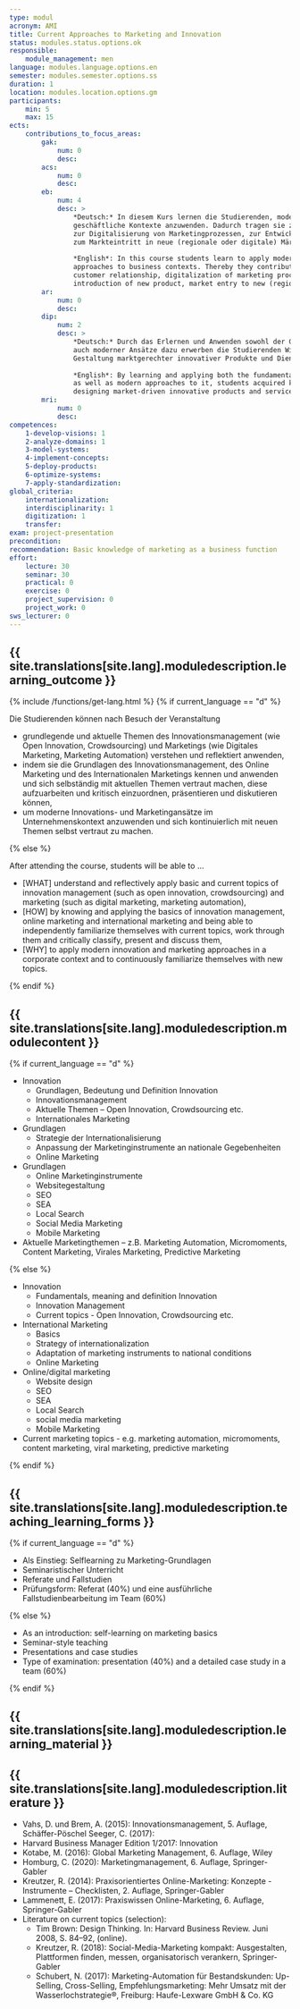 ```yaml
---
type: modul
acronym: AMI
title: Current Approaches to Marketing and Innovation
status: modules.status.options.ok
responsible: 
    module_management: men
language: modules.language.options.en
semester: modules.semester.options.ss
duration: 1
location: modules.location.options.gm
participants:
    min: 5 
    max: 15
ects: 
    contributions_to_focus_areas:
        gak: 
            num: 0
            desc: 
        acs: 
            num: 0
            desc:
        eb: 
            num: 4
            desc: > 
                *Deutsch:* In diesem Kurs lernen die Studierenden, moderne Innovations- und Marketingansätze auf 
                geschäftliche Kontexte anzuwenden. Dadurch tragen sie z.B. zum Management der Kund\*innenbeziehung, 
                zur Digitalisierung von Marketingprozessen, zur Entwicklung und Einführung neuer Produkte, 
                zum Markteintritt in neue (regionale oder digitale) Märkte bei.
                 
                *English*: In this course students learn to apply modern innovation and marketing 
                approaches to business contexts. Thereby they contribute to e.g. the management of the
                customer relationship, digitalization of marketing processes, the development and 
                introduction of new product, market entry to new (regional or digital) markets.
        ar: 
            num: 0
            desc:
        dip: 
            num: 2
            desc: > 
                *Deutsch:* Durch das Erlernen und Anwenden sowohl der Grundlagen des Innovationsmanagements als 
                auch moderner Ansätze dazu erwerben die Studierenden Wissen und Erfahrung in der 
                Gestaltung marktgerechter innovativer Produkte und Dienstleistungen.
                 
                *English*: By learning and applying both the fundamentals of innovation management 
                as well as modern approaches to it, students acquired knowledge and experience in 
                designing market-driven innovative products and services.)
        mri: 
            num: 0
            desc:
competences:
    1-develop-visions: 1
    2-analyze-domains: 1
    3-model-systems:
    4-implement-concepts:
    5-deploy-products:
    6-optimize-systems:
    7-apply-standardization:
global_criteria:
    internationalization:
    interdisciplinarity: 1
    digitization: 1
    transfer:
exam: project-presentation
precondition: 
recommendation: Basic knowledge of marketing as a business function
effort:
    lecture: 30
    seminar: 30
    practical: 0
    exercise: 0
    project_supervision: 0
    project_work: 0
sws_lecturer: 0  
---
```




## {{ site.translations[site.lang].moduledescription.learning_outcome }}
<!-- Learning Outcome -->

{% include /functions/get-lang.html %}
{% if current_language == "d" %}

Die Studierenden können nach Besuch der Veranstaltung
* grundlegende und aktuelle Themen des Innovationsmanagement (wie Open Innovation, Crowdsourcing) und Marketings 
(wie Digitales Marketing, Marketing Automation) verstehen und reflektiert anwenden, 
* indem sie die Grundlagen des Innovationsmanagement, des Online Marketing und des Internationalen Marketings 
kennen und anwenden und sich selbständig mit aktuellen Themen vertraut machen, diese aufzuarbeiten und 
kritisch einzuordnen, präsentieren und diskutieren können,
* um moderne Innovations- und Marketingansätze im Unternehmenskontext anzuwenden und sich kontinuierlich 
mit neuen Themen selbst vertraut zu machen.

{% else %}

After attending the course, students will be able to ...

* [WHAT] understand and reflectively apply basic and current topics of innovation management (such as open innovation, crowdsourcing) and marketing (such as digital marketing, marketing automation),
* [HOW] by knowing and applying the basics of innovation management, online marketing and international marketing and being able to independently familiarize themselves with current topics, work through them and critically classify, present and discuss them,
* [WHY] to apply modern innovation and marketing approaches in a corporate context and to continuously familiarize themselves with new topics.


{% endif %}
  
## {{ site.translations[site.lang].moduledescription.modulecontent }}
<!-- Modulinhalt -->

{% if current_language == "d" %}

* Innovation
    * Grundlagen, Bedeutung und Definition Innovation
    * Innovationsmanagement
    * Aktuelle Themen – Open Innovation, Crowdsourcing etc.
    * Internationales Marketing
* Grundlagen
    * Strategie der Internationalisierung
    * Anpassung der Marketinginstrumente an nationale Gegebenheiten
    * Online Marketing
* Grundlagen
    * Online Marketinginstrumente
    * Websitegestaltung
    * SEO
    * SEA
    * Local Search
    * Social Media Marketing
    * Mobile Marketing
* Aktuelle Marketingthemen – z.B. Marketing Automation, Micromoments, Content Marketing, Virales Marketing, Predictive Marketing

{% else %}

* Innovation
    * Fundamentals, meaning and definition Innovation
    * Innovation Management
    * Current topics - Open Innovation, Crowdsourcing etc.
* International Marketing
    * Basics
    * Strategy of internationalization
    * Adaptation of marketing instruments to national conditions
    * Online Marketing
* Online/digital marketing
    * Website design
    * SEO
    * SEA
    * Local Search
    * social media marketing
    * Mobile Marketing
* Current marketing topics - e.g. marketing automation, micromoments, content marketing, viral marketing, predictive marketing

{% endif %}

## {{ site.translations[site.lang].moduledescription.teaching_learning_forms }}
<!-- Lehr- und Lernformen -->

{% if current_language == "d" %}

* Als Einstieg: Selflearning zu Marketing-Grundlagen
* Seminaristischer Unterricht
* Referate und Fallstudien
* Prüfungsform: Referat (40%) und eine ausführliche Fallstudienbearbeitung im Team (60%)

{% else %}

* As an introduction: self-learning on marketing basics
* Seminar-style teaching
* Presentations and case studies
* Type of examination: presentation (40%) and a detailed case study in a team (60%)

{% endif %}

## {{ site.translations[site.lang].moduledescription.learning_material }}
<!-- Zur Verfügung gestelltes Lehrmaterial -->



## {{ site.translations[site.lang].moduledescription.literature }}
<!-- Weiterführende Literatur -->

* Vahs, D. und Brem, A. (2015): Innovationsmanagement, 5. Auflage, Schäffer-Pöschel Seeger, C. (2017):
* Harvard Business Manager Edition 1/2017: Innovation
* Kotabe, M. (2016): Global Marketing Management, 6. Auflage, Wiley
* Homburg, C. (2020): Marketingmanagement, 6. Auflage, Springer-Gabler
* Kreutzer, R. (2014): Praxisorientiertes Online-Marketing: Konzepte - Instrumente – Checklisten, 
    2. Auflage, Springer-Gabler
* Lammenett, E. (2017): Praxiswissen Online-Marketing, 6. Auflage, Springer-Gabler
* Literature on current topics (selection):
    * Tim Brown: Design Thinking. In: Harvard Business Review. Juni 2008, S. 84–92, (online).
    * Kreutzer, R. (2018): Social-Media-Marketing kompakt: Ausgestalten, Plattformen finden, messen, 
        organisatorisch verankern, Springer-Gabler
    * Schubert, N. (2017): Marketing-Automation für Bestandskunden: Up-Selling, Cross-Selling, 
        Empfehlungsmarketing: Mehr Umsatz mit der Wasserlochstrategie®, Freiburg: Haufe-Lexware GmbH & Co. KG
